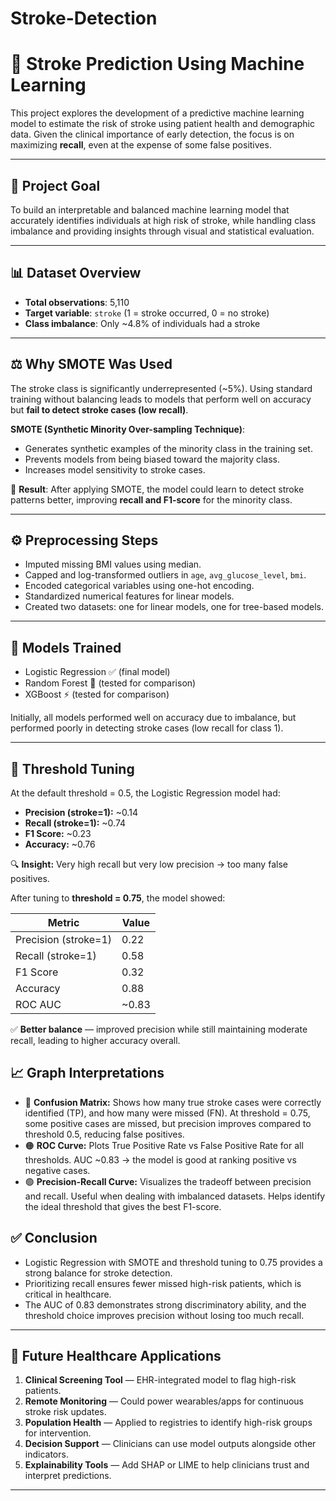 # Stroke-Detection


# 🧠 Stroke Prediction Using Machine Learning

This project explores the development of a predictive machine learning model to estimate the risk of stroke using patient health and demographic data. Given the clinical importance of early detection, the focus is on maximizing **recall**, even at the expense of some false positives.

---

## 📌 Project Goal

To build an interpretable and balanced machine learning model that accurately identifies individuals at high risk of stroke, while handling class imbalance and providing insights through visual and statistical evaluation.

---

## 📊 Dataset Overview

- **Total observations**: 5,110
- **Target variable**: `stroke` (1 = stroke occurred, 0 = no stroke)
- **Class imbalance**: Only ~4.8% of individuals had a stroke

---

## ⚖️ Why SMOTE Was Used

The stroke class is significantly underrepresented (~5%). Using standard training without balancing leads to models that perform well on accuracy but **fail to detect stroke cases (low recall)**.

**SMOTE (Synthetic Minority Over-sampling Technique)**:
- Generates synthetic examples of the minority class in the training set.
- Prevents models from being biased toward the majority class.
- Increases model sensitivity to stroke cases.

🧠 **Result**: After applying SMOTE, the model could learn to detect stroke patterns better, improving **recall and F1-score** for the minority class.

---

## ⚙️ Preprocessing Steps

- Imputed missing BMI values using median.
- Capped and log-transformed outliers in `age`, `avg_glucose_level`, `bmi`.
- Encoded categorical variables using one-hot encoding.
- Standardized numerical features for linear models.
- Created two datasets: one for linear models, one for tree-based models.

---

## 🤖 Models Trained

- Logistic Regression ✅ (final model)
- Random Forest 🌲 (tested for comparison)
- XGBoost ⚡ (tested for comparison)

Initially, all models performed well on accuracy due to imbalance, but performed poorly in detecting stroke cases (low recall for class 1).

---

## 🎯 Threshold Tuning

At the default threshold = 0.5, the Logistic Regression model had:  
- **Precision (stroke=1):** ~0.14  
- **Recall (stroke=1):** ~0.74  
- **F1 Score:** ~0.23  
- **Accuracy:** ~0.76  

🔍 **Insight:** Very high recall but very low precision → too many false positives.

After tuning to **threshold = 0.75**, the model showed:

| Metric              | Value  |
|---------------------|--------|
| Precision (stroke=1) | 0.22   |
| Recall (stroke=1)    | 0.58   |
| F1 Score            | 0.32   |
| Accuracy            | 0.88   |
| ROC AUC             | ~0.83  |

✅ **Better balance** — improved precision while still maintaining moderate recall, leading to higher accuracy overall.

## 📈 Graph Interpretations

- 🔷 **Confusion Matrix:** Shows how many true stroke cases were correctly identified (TP), and how many were missed (FN). At threshold = 0.75, some positive cases are missed, but precision improves compared to threshold 0.5, reducing false positives.  
- 🟠 **ROC Curve:** Plots True Positive Rate vs False Positive Rate for all thresholds. AUC ~0.83 → the model is good at ranking positive vs negative cases.  
- 🟢 **Precision-Recall Curve:** Visualizes the tradeoff between precision and recall. Useful when dealing with imbalanced datasets. Helps identify the ideal threshold that gives the best F1-score.

## ✅ Conclusion

- Logistic Regression with SMOTE and threshold tuning to 0.75 provides a strong balance for stroke detection. 
- Prioritizing recall ensures fewer missed high-risk patients, which is critical in healthcare. 
- The AUC of 0.83 demonstrates strong discriminatory ability, and the threshold choice improves precision without losing too much recall.

---

## 🏥 Future Healthcare Applications

1. **Clinical Screening Tool** — EHR-integrated model to flag high-risk patients.
2. **Remote Monitoring** — Could power wearables/apps for continuous stroke risk updates.
3. **Population Health** — Applied to registries to identify high-risk groups for intervention.
4. **Decision Support** — Clinicians can use model outputs alongside other indicators.
5. **Explainability Tools** — Add SHAP or LIME to help clinicians trust and interpret predictions.

---

